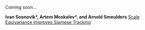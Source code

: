 Coming soon...

**Ivan Sosnovik\*, Artem Moskalev\*, and Arnold Smeulders** [Scale Equivariance Improves Siamese Tracking](https://arxiv.org/pdf/2007.09115.pdf)
